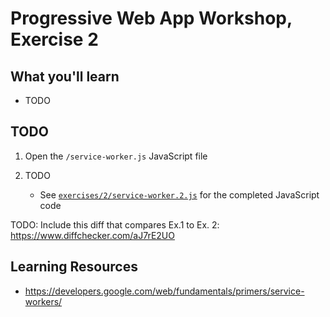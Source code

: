 # Progressive Web App Workshop, Exercise 2

## What you'll learn

- TODO

## TODO

1. Open the `/service-worker.js` JavaScript file

1. TODO

    - See [`exercises/2/service-worker.2.js`](service-worker.2.js) for the completed JavaScript code


TODO: Include this diff that compares Ex.1 to Ex. 2: https://www.diffchecker.com/aJ7rE2UO

## Learning Resources

- https://developers.google.com/web/fundamentals/primers/service-workers/
